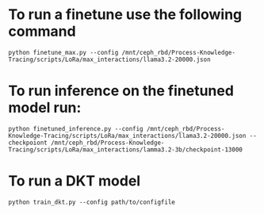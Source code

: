 # To run a finetune use the following command

```
python finetune_max.py --config /mnt/ceph_rbd/Process-Knowledge-Tracing/scripts/LoRa/max_interactions/llama3.2-20000.json
```

# To run inference on the finetuned model run:

```
python finetuned_inference.py --config /mnt/ceph_rbd/Process-Knowledge-Tracing/scripts/LoRa/max_interactions/llama3.2-20000.json --checkpoiont /mnt/ceph_rbd/Process-Knowledge-Tracing/scripts/LoRa/max_interactions/lamma3.2-3b/checkpoint-13000
```


# To run a DKT model 

```
python train_dkt.py --config path/to/configfile
```